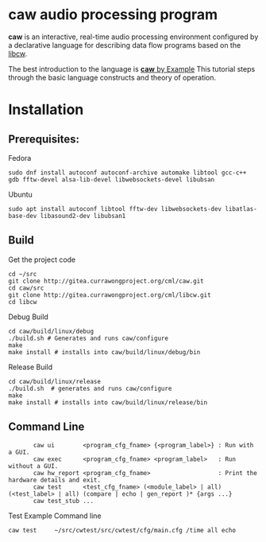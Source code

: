 # __caw__ audio processing program

__caw__ is an interactive, real-time audio processing environment
configured by a declarative language for describing data flow programs
based on the [libcw](https://gitea.currawongproject.org/cml/libcw).

The best introduction to the language is [__caw__ by Example](https://gitea.currawongproject.org/cml/caw/src/branch/master/examples/examples.md)
This tutorial steps through the basic language constructs and theory of operation.

# Installation

## Prerequisites:

Fedora
```
sudo dnf install autoconf autoconf-archive automake libtool gcc-c++ gdb fftw-devel alsa-lib-devel libwebsockets-devel libubsan  
```

Ubuntu
```
sudo apt install autoconf libtool fftw-dev libwebsockets-dev libatlas-base-dev libasound2-dev libubsan1 
```


## Build

Get the project code
```
cd ~/src
git clone http://gitea.currawongproject.org/cml/caw.git
cd caw/src
git clone http://gitea.currawongproject.org/cml/libcw.git
cd libcw
```

Debug Build
```
cd caw/build/linux/debug
./build.sh # Generates and runs caw/configure
make
make install # installs into caw/build/linux/debug/bin
```

Release Build
```
cd caw/build/linux/release
./build.sh  # generates and runs caw/configure
make
make install # installs into caw/build/linux/release/bin
```


## Command Line

```
       caw ui        <program_cfg_fname> {<program_label>} : Run with a GUI.
       caw exec      <program_cfg_fname> <program_label>   : Run without a GUI.
       caw hw_report <program_cfg_fname>                   : Print the hardware details and exit.
       caw test      <test_cfg_fname> (<module_label> | all) (<test_label> | all) (compare | echo | gen_report )* {args ...}
       caw test_stub ...
```

Test Example Command line
```
caw test     ~/src/cwtest/src/cwtest/cfg/main.cfg /time all echo
```
